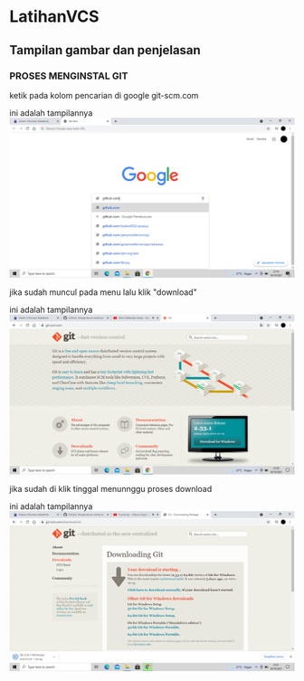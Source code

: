 # LatihanVCS
## Tampilan gambar dan penjelasan

### PROSES MENGINSTAL GIT
ketik pada kolom pencarian di google git-scm.com<p>
ini adalah tampilannya
![Gambar1](tab_screenshoot/ss1.png.png)

jika sudah muncul pada menu lalu klik "download"<p>
ini adalah tampilannya
![Gambar2](tab_screenshoot/ss2.png.png)

jika sudah di klik tinggal menunnggu proses download<p>
ini adalah tampilannya
![Gambar3](tab_screenshoot/ss3.png.png)